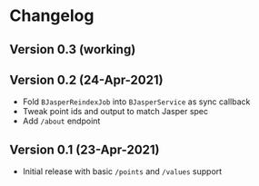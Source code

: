 # Changelog

## Version 0.3 (working)

## Version 0.2 (24-Apr-2021)
* Fold `BJasperReindexJob` into `BJasperService` as sync callback
* Tweak point ids and output to match Jasper spec
* Add `/about` endpoint

## Version 0.1 (23-Apr-2021)
* Initial release with basic `/points` and `/values` support